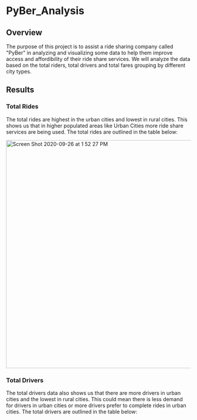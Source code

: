 # PyBer_Analysis
## Overview
The purpose of this project is to assist a ride sharing company called "PyBer" in analyzing and visualizing some data to help them improve access and affordibility of their ride share services. We will analyze the data based on the total riders, total drivers and total fares grouping by different city types.
## Results
### Total Rides
The total rides are highest in the urban cities and lowest in rural cities. This shows us that in higher populated areas like Urban Cities more ride share services are being used. The total rides are outlined in the table below:

<img width="622" alt="Screen Shot 2020-09-26 at 1 52 27 PM" src="https://user-images.githubusercontent.com/69806770/94347181-1a873280-0000-11eb-8c46-5f4f265bd514.png">

### Total Drivers
The total drivers data also shows us that there are more drivers in urban cities and the lowest in rural cities. This could mean there is less demand for drivers in urban cities or more drivers prefer to complete rides in urban cities. The total drivers are outlined in the table below:

